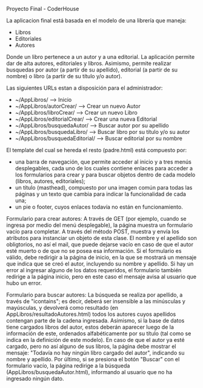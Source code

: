 Proyecto Final - CoderHouse

La aplicacion final está basada en el modelo de una librería que maneja:
- Libros
- Editoriales
- Autores

Donde un libro pertenece a un autor y a una editorial. La aplicación permite dar de alta autores, editoriales y libros. Asimismo, permite realizar busquedas por autor (a partir de su apellido), editorial (a partir de su nombre) o libro (a partir de su título y/o autor). 

Las siguientes URLs estan a disposición para el administrador:

- ~/AppLibros/   --> Inicio
- ~/AppLibros/autorCrear/   --> Crear un nuevo Autor
- ~/AppLibros/libroCrear/  --> Crear un nuevo Libro
- ~/AppLibros/editorialCrear/ --> Crear una nueva Editorial
- ~/AppLibros/busquedaAutor/ --> Buscar autor por su apellido 
- ~/AppLibros/busquedaLibro/ --> Buscar libro por su título y/o su autor
- ~/AppLibros/busquedaEditorial/ --> Buscar editorial por su nombre


El template del cual se hereda el resto (padre.html) está compuesto por:
- una barra de navegación, que permite acceder al inicio y a tres menús desplegables, cada uno de los cuales contiene enlaces para acceder a los formularios para crear y para buscar objetos dentro de cada modelo (libros, autores, editoriales); 
- un título (masthead), compuesto por una imagen común para todas las páginas y un texto que cambia para indicar la funcionalidad de cada una;
- un pie o footer, cuyos enlaces todavía no están en funcionamiento. 

Formulario para crear autores:
A través de GET (por ejemplo, cuando se ingresa por medio del menú desplegable), la página muestra un formulario vacío para completar. 
A través del método POST, muestra y envía los atributos para instanciar un objeto de esta clase. El nombre y el apellido son obligtorios, no así el mail, que puede dejarse vacío en caso de que el autor esté muerto o de que no se posea esa información. 
Si el formulario es válido, debe redirigir a la página de inicio, en la que se mostrará un mensaje que indica que se creó el autor, incluyendo su nombre y apellido. 
Si hay un error al ingresar alguno de los datos requeridos, el formulario también redirige a la página inicio, pero en este caso el mensaje avisa al usuario que hubo un error. 

Formulario para buscar autores:
La búsqueda se realiza por apellido, a través de "icontains"; es decir, deberá ser insensible a las minúsculas y mayúsculas, y devolverá como resultado (en AppLibros/resultadoAutores.html) todos los autores cuyos apellidos contengan parte de la cadena ingresada. 
Asimismo, si la base de datos tiene cargados libros del autor, estos deberán aparecer luego de la información de este, ordenados alfabéticamente por su título (tal como se indica en la definición de este modelo). 
En caso de que el autor ya esté cargado, pero no así alguno de sus libros, la página debe mostrar el mensaje: "Todavía no hay ningún libro cargado del autor", indicando su nombre y apellido. 
Por último, si se presiona el botón "Buscar" con el formulario vacío, la página redirige a la búsqueda (AppLibros/busquedaAutor.html), informando al usuario que no ha ingresado ningún dato. 
